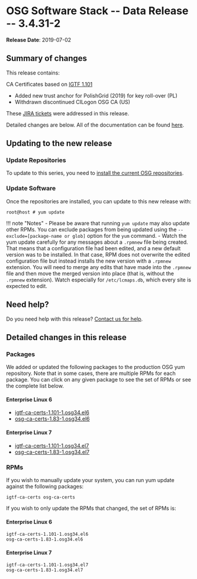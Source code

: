 OSG Software Stack -- Data Release -- 3.4.31-2
==============================================

**Release Date**: 2019-07-02

Summary of changes
------------------

This release contains:

CA Certificates based on [IGTF 1.101](http://dist.eugridpma.info/distribution/igtf/current/CHANGES)

-   Added new trust anchor for PolishGrid (2019) for key roll-over (PL)
-   Withdrawn discontinued CILogon OSG CA (US)

These [JIRA tickets](https://jira.opensciencegrid.org/issues/?jql=project%20%3D%20SOFTWARE%20AND%20fixVersion%20%3D%203.4.31-2%20ORDER%20BY%20priority%20DESC%2C%20key%20DESC) were addressed in this release.

Detailed changes are below. All of the documentation can be found [here](../../index.md).

Updating to the new release
---------------------------

### Update Repositories

To update to this series, you need to [install the current OSG repositories](../../common/yum.md#install-osg-repositories).

### Update Software

Once the repositories are installed, you can update to this new release with:

``` console
root@host # yum update
```

!!! note "Notes"
    -   Please be aware that running `yum update` may also update other RPMs. You can exclude packages from being updated using the `--exclude=[package-name or glob]` option for the `yum` command.
    -   Watch the yum update carefully for any messages about a `.rpmnew` file being created. That means that a configuration file had been edited, and a new default version was to be installed. In that case, RPM does not overwrite the edited configuration file but instead installs the new version with a `.rpmnew` extension. You will need to merge any edits that have made into the `.rpmnew` file and then move the merged version into place (that is, without the `.rpmnew` extension). Watch especially for `/etc/lcmaps.db`, which every site is expected to edit.

Need help?
----------

Do you need help with this release? [Contact us for help](../../common/help.md).

Detailed changes in this release
--------------------------------

### Packages

We added or updated the following packages to the production OSG yum repository. Note that in some cases, there are multiple RPMs for each package. You can click on any given package to see the set of RPMs or see the complete list below.

#### Enterprise Linux 6

-   [igtf-ca-certs-1.101-1.osg34.el6](https://koji.chtc.wisc.edu/koji/search?match=glob&type=build&terms=igtf-ca-certs-1.101-1.osg34.el6)
-   [osg-ca-certs-1.83-1.osg34.el6](https://koji.chtc.wisc.edu/koji/search?match=glob&type=build&terms=osg-ca-certs-1.83-1.osg34.el6)

#### Enterprise Linux 7

-   [igtf-ca-certs-1.101-1.osg34.el7](https://koji.chtc.wisc.edu/koji/search?match=glob&type=build&terms=igtf-ca-certs-1.101-1.osg34.el7)
-   [osg-ca-certs-1.83-1.osg34.el7](https://koji.chtc.wisc.edu/koji/search?match=glob&type=build&terms=osg-ca-certs-1.83-1.osg34.el7)

### RPMs

If you wish to manually update your system, you can run yum update against the following packages:

    igtf-ca-certs osg-ca-certs

If you wish to only update the RPMs that changed, the set of RPMs is:

#### Enterprise Linux 6

``` file
igtf-ca-certs-1.101-1.osg34.el6
osg-ca-certs-1.83-1.osg34.el6
```

#### Enterprise Linux 7

``` file
igtf-ca-certs-1.101-1.osg34.el7
osg-ca-certs-1.83-1.osg34.el7
```
